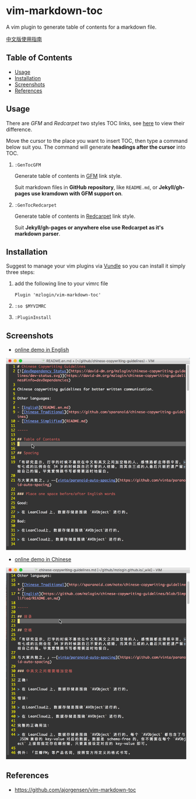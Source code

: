 # vim-markdown-toc

A vim plugin to generate table of contents for a markdown file.

[中文版使用指南][7]

## Table of Contents

* [Usage](#usage)
* [Installation](#installation)
* [Screenshots](#screenshots)
* [References](#references)

## Usage

There are *GFM* and *Redcarpet* two styles TOC links, see [here][1] to view their difference.

Move the cursor to the place you want to insert TOC, then type a command below suit you. The command will generate **headings after the cursor** into TOC.

1. `:GenTocGFM`

    Generate table of contents in [GFM][2] link style.

    Suit markdown files in **GitHub repository**, like `README.md`, or **Jekyll/gh-pages use kramdown with GFM support on**.

2. `:GenTocRedcarpet`

    Generate table of contents in [Redcarpet][3] link style.

    Suit **Jekyll/gh-pages or anywhere else use Redcarpet as it's markdown parser**.

## Installation

Suggest to manage your vim plugins via [Vundle][4] so you can install it simply three steps:

1. add the following line to your vimrc file

    ```
    Plugin 'mzlogin/vim-markdown-toc'
    ```

2. `:so $MYVIMRC`

3. `:PluginInstall`

## Screenshots

* [online demo in English][5]

![](./screenshots/english.gif)

* [online demo in Chinese][6]

![](./screenshots/chinese.gif)

## References

* <https://github.com/ajorgensen/vim-markdown-toc>

[1]: http://mazhuang.org/2015/12/05/diff-between-gfm-and-redcarpet/
[2]: https://help.github.com/articles/github-flavored-markdown/
[3]: https://github.com/vmg/redcarpet
[4]: http://github.com/VundleVim/Vundle.Vim
[5]: https://github.com/mzlogin/chinese-copywriting-guidelines/blob/Simplified/README.en.md
[6]: http://mazhuang.org/wiki/chinese-copywriting-guidelines/
[7]: http://mazhuang.org/2015/12/19/vim-markdown-toc/
